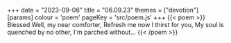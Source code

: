+++
date = "2023-09-06"
title = "06.09.23"
themes = ["devotion"]
[params]
  colour = 'poem'
  pageKey = 'src/poem.js'
+++
{{< poem >}}
Blessed Well, my near comforter,
Refresh me now I thirst for you,
My soul is quenched by no other,
I'm parched without...
{{< /poem >}}